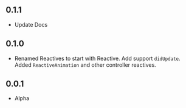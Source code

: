 ## 0.1.1

* Update Docs

## 0.1.0

* Renamed Reactives to start with Reactive. Add support `didUpdate`. Added `ReactiveAnimation` and other controller reactives.

## 0.0.1

* Alpha
